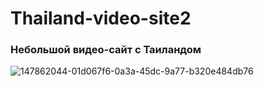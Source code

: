 # Thailand-video-site2
 
### Небольшой видео-сайт с Таиландом

![147862044-01d067f6-0a3a-45dc-9a77-b320e484db76](https://user-images.githubusercontent.com/56477695/148615219-47cf61e3-ade1-4a72-9f4a-9014ee134bb1.png)
